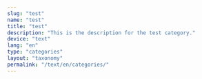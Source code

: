 ```yaml
---
slug: "test"
name: "test"
title: "test"
description: "This is the description for the test category."
device: "text"
lang: "en"
type: "categories"
layout: "taxonomy"
permalink: "/text/en/categories/"
---
```

